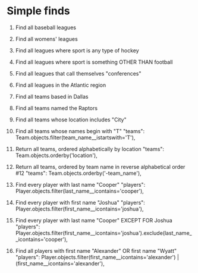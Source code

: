 # Simple finds

1. Find all baseball leagues

2. Find all womens' leagues

3. Find all leagues where sport is any type of hockey

4. Find all leagues where sport is something OTHER THAN football

5. Find all leagues that call themselves "conferences"

6. Find all leagues in the Atlantic region

7. Find all teams based in Dallas

8. Find all teams named the Raptors

9. Find all teams whose location includes "City"

10. Find all teams whose names begin with "T"
"teams": Team.objects.filter(team_name__istartswith='T'),

11. Return all teams, ordered alphabetically by location
"teams": Team.objects.orderby('location'),

12. Return all teams, ordered by team name in reverse alphabetical order
#12 "teams": Team.objects.orderby('-team_name'),

13. Find every player with last name "Cooper"
"players": Player.objects.filter(last_name__icontains='cooper'),

14. Find every player with first name "Joshua"
"players": Player.objects.filter(first_name__icontains='joshua'),

15. Find every player with last name "Cooper" EXCEPT FOR Joshua
"players": Player.objects.filter(first_name__icontains='joshua').exclude(last_name__icontains='cooper'),

16. Find all players with first name "Alexander" OR first name "Wyatt"
"players": Player.objects.filter(first_name__icontains='alexander') | (first_name__icontains='alexander'),
